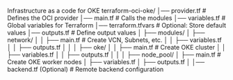 Infrastructure as a code for OKE 
terraform-oci-oke/
│── provider.tf          # Defines the OCI provider
│── main.tf              # Calls the modules
│── variables.tf         # Global variables for Terraform
│── terraform.tfvars     # Optional: Store default values
│── outputs.tf           # Define output values
│
├── modules/
│   ├── network/
│   │   ├── main.tf      # Create VCN, Subnets, etc.
│   │   ├── variables.tf
│   │   ├── outputs.tf
│   │
│   ├── oke/
│   │   ├── main.tf      # Create OKE cluster
│   │   ├── variables.tf
│   │   ├── outputs.tf
│   │
│   ├── node_pool/
│       ├── main.tf      # Create OKE worker nodes
│       ├── variables.tf
│       ├── outputs.tf
│
│── backend.tf (Optional)  # Remote backend configuration
